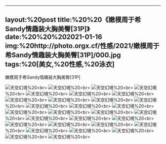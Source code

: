 ﻿---
layout:%20post
title:%20%20《嫩模周于希Sandy情趣装大胸美臀[31P]》
date:%20%20%202021-01-16
img:%20http://photo.orgx.cf/性感/2021/嫩模周于希Sandy情趣装大胸美臀[31P]/000.jpg
tags:%20[美女,%20性感,%20泳衣]
---

嫩模周于希Sandy情趣装大胸美臀[31P]



![天空幻境](http://photo.orgx.cf/性感/2021/嫩模周于希Sandy情趣装大胸美臀[31P]/001.jpg%20''天空幻境'')%20<br>
![天空幻境](http://photo.orgx.cf/性感/2021/嫩模周于希Sandy情趣装大胸美臀[31P]/002.jpg%20''天空幻境'')%20<br>
![天空幻境](http://photo.orgx.cf/性感/2021/嫩模周于希Sandy情趣装大胸美臀[31P]/003.jpg%20''天空幻境'')%20<br>
![天空幻境](http://photo.orgx.cf/性感/2021/嫩模周于希Sandy情趣装大胸美臀[31P]/004.jpg%20''天空幻境'')%20<br>
![天空幻境](http://photo.orgx.cf/性感/2021/嫩模周于希Sandy情趣装大胸美臀[31P]/005.jpg%20''天空幻境'')%20<br>
![天空幻境](http://photo.orgx.cf/性感/2021/嫩模周于希Sandy情趣装大胸美臀[31P]/006.jpg%20''天空幻境'')%20<br>
![天空幻境](http://photo.orgx.cf/性感/2021/嫩模周于希Sandy情趣装大胸美臀[31P]/007.jpg%20''天空幻境'')%20<br>
![天空幻境](http://photo.orgx.cf/性感/2021/嫩模周于希Sandy情趣装大胸美臀[31P]/008.jpg%20''天空幻境'')%20<br>
![天空幻境](http://photo.orgx.cf/性感/2021/嫩模周于希Sandy情趣装大胸美臀[31P]/009.jpg%20''天空幻境'')%20<br>
![天空幻境](http://photo.orgx.cf/性感/2021/嫩模周于希Sandy情趣装大胸美臀[31P]/010.jpg%20''天空幻境'')%20<br>
![天空幻境](http://photo.orgx.cf/性感/2021/嫩模周于希Sandy情趣装大胸美臀[31P]/011.jpg%20''天空幻境'')%20<br>
![天空幻境](http://photo.orgx.cf/性感/2021/嫩模周于希Sandy情趣装大胸美臀[31P]/012.jpg%20''天空幻境'')%20<br>
![天空幻境](http://photo.orgx.cf/性感/2021/嫩模周于希Sandy情趣装大胸美臀[31P]/013.jpg%20''天空幻境'')%20<br>
![天空幻境](http://photo.orgx.cf/性感/2021/嫩模周于希Sandy情趣装大胸美臀[31P]/014.jpg%20''天空幻境'')%20<br>
![天空幻境](http://photo.orgx.cf/性感/2021/嫩模周于希Sandy情趣装大胸美臀[31P]/015.jpg%20''天空幻境'')%20<br>
![天空幻境](http://photo.orgx.cf/性感/2021/嫩模周于希Sandy情趣装大胸美臀[31P]/016.jpg%20''天空幻境'')%20<br>
![天空幻境](http://photo.orgx.cf/性感/2021/嫩模周于希Sandy情趣装大胸美臀[31P]/017.jpg%20''天空幻境'')%20<br>
![天空幻境](http://photo.orgx.cf/性感/2021/嫩模周于希Sandy情趣装大胸美臀[31P]/018.jpg%20''天空幻境'')%20<br>
![天空幻境](http://photo.orgx.cf/性感/2021/嫩模周于希Sandy情趣装大胸美臀[31P]/019.jpg%20''天空幻境'')%20<br>
![天空幻境](http://photo.orgx.cf/性感/2021/嫩模周于希Sandy情趣装大胸美臀[31P]/020.jpg%20''天空幻境'')%20<br>
![天空幻境](http://photo.orgx.cf/性感/2021/嫩模周于希Sandy情趣装大胸美臀[31P]/021.jpg%20''天空幻境'')%20<br>
![天空幻境](http://photo.orgx.cf/性感/2021/嫩模周于希Sandy情趣装大胸美臀[31P]/022.jpg%20''天空幻境'')%20<br>
![天空幻境](http://photo.orgx.cf/性感/2021/嫩模周于希Sandy情趣装大胸美臀[31P]/023.jpg%20''天空幻境'')%20<br>
![天空幻境](http://photo.orgx.cf/性感/2021/嫩模周于希Sandy情趣装大胸美臀[31P]/024.jpg%20''天空幻境'')%20<br>
![天空幻境](http://photo.orgx.cf/性感/2021/嫩模周于希Sandy情趣装大胸美臀[31P]/025.jpg%20''天空幻境'')%20<br>
![天空幻境](http://photo.orgx.cf/性感/2021/嫩模周于希Sandy情趣装大胸美臀[31P]/026.jpg%20''天空幻境'')%20<br>
![天空幻境](http://photo.orgx.cf/性感/2021/嫩模周于希Sandy情趣装大胸美臀[31P]/027.jpg%20''天空幻境'')%20<br>
![天空幻境](http://photo.orgx.cf/性感/2021/嫩模周于希Sandy情趣装大胸美臀[31P]/028.jpg%20''天空幻境'')%20<br>
![天空幻境](http://photo.orgx.cf/性感/2021/嫩模周于希Sandy情趣装大胸美臀[31P]/029.jpg%20''天空幻境'')%20<br>
![天空幻境](http://photo.orgx.cf/性感/2021/嫩模周于希Sandy情趣装大胸美臀[31P]/030.jpg%20''天空幻境'')%20<br>